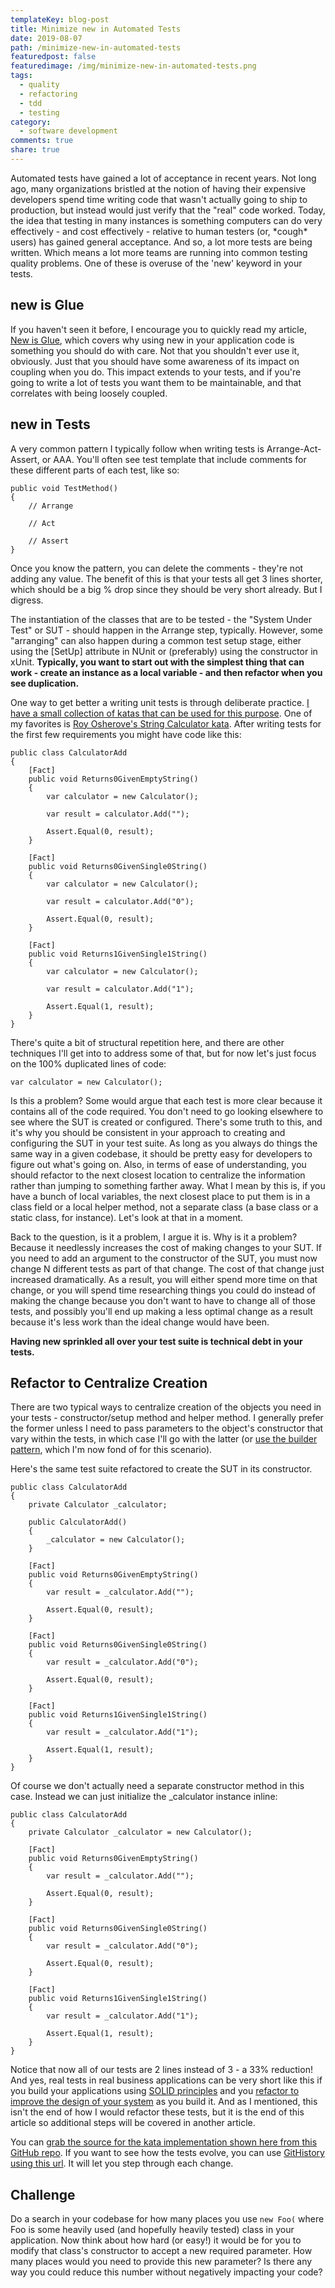 ```yaml
---
templateKey: blog-post
title: Minimize new in Automated Tests
date: 2019-08-07
path: /minimize-new-in-automated-tests
featuredpost: false
featuredimage: /img/minimize-new-in-automated-tests.png
tags:
  - quality
  - refactoring
  - tdd
  - testing
category:
  - software development
comments: true
share: true
---
```


Automated tests have gained a lot of acceptance in recent years. Not long ago, many organizations bristled at the notion of having their expensive developers spend time writing code that wasn't actually going to ship to production, but instead would just verify that the "real" code worked. Today, the idea that testing in many instances is something computers can do very effectively - and cost effectively - relative to human testers (or, \*cough\* users) has gained general acceptance. And so, a lot more tests are being written. Which means a lot more teams are running into common testing quality problems. One of these is overuse of the 'new' keyword in your tests.

## new is Glue

If you haven't seen it before, I encourage you to quickly read my article, [New is Glue](https://ardalis.com/new-is-glue), which covers why using new in your application code is something you should do with care. Not that you shouldn't ever use it, obviously. Just that you should have some awareness of its impact on coupling when you do. This impact extends to your tests, and if you're going to write a lot of tests you want them to be maintainable, and that correlates with being loosely coupled.

## new in Tests

A very common pattern I typically follow when writing tests is Arrange-Act-Assert, or AAA. You'll often see test template that include comments for these different parts of each test, like so:

```
public void TestMethod()
{
    // Arrange

    // Act

    // Assert
}
```

Once you know the pattern, you can delete the comments - they're not adding any value. The benefit of this is that your tests all get 3 lines shorter, which should be a big % drop since they should be very short already. But I digress.

The instantiation of the classes that are to be tested - the "System Under Test" or SUT - should happen in the Arrange step, typically. However, some "arranging" can also happen during a common test setup stage, either using the \[SetUp\] attribute in NUnit or (preferably) using the constructor in xUnit. **Typically, you want to start out with the simplest thing that can work - create an instance as a local variable - and then refactor when you see duplication.**

One way to get better a writing unit tests is through deliberate practice. [I have a small collection of katas that can be used for this purpose](https://github.com/ardalis/kata-catalog). One of my favorites is [Roy Osherove's String Calculator kata](https://github.com/ardalis/kata-catalog/blob/master/katas/String%20Calculator.md). After writing tests for the first few requirements you might have code like this:

```
public class CalculatorAdd
{
    [Fact]
    public void Returns0GivenEmptyString()
    {
        var calculator = new Calculator();

        var result = calculator.Add("");

        Assert.Equal(0, result);
    }

    [Fact]
    public void Returns0GivenSingle0String()
    {
        var calculator = new Calculator();

        var result = calculator.Add("0");

        Assert.Equal(0, result);
    }

    [Fact]
    public void Returns1GivenSingle1String()
    {
        var calculator = new Calculator();

        var result = calculator.Add("1");

        Assert.Equal(1, result);
    }
}
```

There's quite a bit of structural repetition here, and there are other techniques I'll get into to address some of that, but for now let's just focus on the 100% duplicated lines of code:

```
var calculator = new Calculator();
```

Is this a problem? Some would argue that each test is more clear because it contains all of the code required. You don't need to go looking elsewhere to see where the SUT is created or configured. There's some truth to this, and it's why you should be consistent in your approach to creating and configuring the SUT in your test suite. As long as you always do things the same way in a given codebase, it should be pretty easy for developers to figure out what's going on. Also, in terms of ease of understanding, you should refactor to the next closest location to centralize the information rather than jumping to something farther away. What I mean by this is, if you have a bunch of local variables, the next closest place to put them is in a class field or a local helper method, not a separate class (a base class or a static class, for instance). Let's look at that in a moment.

Back to the question, is it a problem, I argue it is. Why is it a problem? Because it needlessly increases the cost of making changes to your SUT. If you need to add an argument to the constructor of the SUT, you must now change N different tests as part of that change. The cost of that change just increased dramatically. As a result, you will either spend more time on that change, or you will spend time researching things you could do instead of making the change because you don't want to have to change all of those tests, and possibly you'll end up making a less optimal change as a result because it's less work than the ideal change would have been.

**Having new sprinkled all over your test suite is technical debt in your tests.**

## Refactor to Centralize Creation

There are two typical ways to centralize creation of the objects you need in your tests - constructor/setup method and helper method. I generally prefer the former unless I need to pass parameters to the object's constructor that vary within the tests, in which case I'll go with the latter (or [use the builder pattern](https://ardalis.com/improve-tests-with-the-builder-pattern-for-test-data), which I'm now fond of for this scenario).

Here's the same test suite refactored to create the SUT in its constructor.

```
public class CalculatorAdd
{
    private Calculator _calculator;

    public CalculatorAdd()
    {
        _calculator = new Calculator();
    }

    [Fact]
    public void Returns0GivenEmptyString()
    {
        var result = _calculator.Add("");

        Assert.Equal(0, result);
    }

    [Fact]
    public void Returns0GivenSingle0String()
    {
        var result = _calculator.Add("0");

        Assert.Equal(0, result);
    }

    [Fact]
    public void Returns1GivenSingle1String()
    {
        var result = _calculator.Add("1");

        Assert.Equal(1, result);
    }
}
```

Of course we don't actually need a separate constructor method in this case. Instead we can just initialize the \_calculator instance inline:

```
public class CalculatorAdd
{
    private Calculator _calculator = new Calculator();

    [Fact]
    public void Returns0GivenEmptyString()
    {
        var result = _calculator.Add("");

        Assert.Equal(0, result);
    }

    [Fact]
    public void Returns0GivenSingle0String()
    {
        var result = _calculator.Add("0");

        Assert.Equal(0, result);
    }

    [Fact]
    public void Returns1GivenSingle1String()
    {
        var result = _calculator.Add("1");

        Assert.Equal(1, result);
    }
}
```

Notice that now all of our tests are 2 lines instead of 3 - a 33% reduction! And yes, real tests in real business applications can be very short like this if you build your applications using [SOLID principles](https://www.pluralsight.com/courses/csharp-solid-principles) and you [refactor to improve the design of your system](https://www.pluralsight.com/courses/refactoring-fundamentals) as you build it. And as I mentioned, this isn't the end of how I would refactor these tests, but it is the end of this article so additional steps will be covered in another article.

You can [grab the source for the kata implementation shown here from this GitHub repo](https://github.com/ardalis/StringCalculatorKata2019). If you want to see how the tests evolve, you can use [GitHistory using this url](https://github.githistory.xyz/ardalis/StringCalculatorKata2019/blob/master/CalculatorAdd.cs). It will let you step through each change.

## Challenge

Do a search in your codebase for how many places you use `new Foo(` where Foo is some heavily used (and hopefully heavily tested) class in your application. Now think about how hard (or easy!) it would be for you to modify that class's constructor to accept a new required parameter. How many places would you need to provide this new parameter? Is there any way you could reduce this number without negatively impacting your code?
